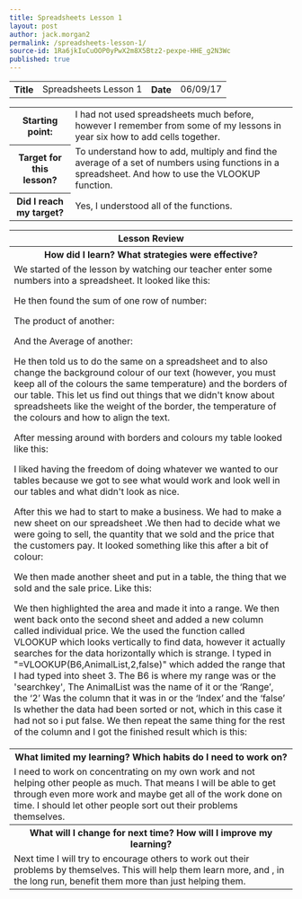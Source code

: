 ```yaml
---
title: Spreadsheets Lesson 1
layout: post
author: jack.morgan2
permalink: /spreadsheets-lesson-1/
source-id: 1Ra6jkIuCuOOP0yPwX2m8X5Btz2-pexpe-HHE_g2N3Wc
published: true
---
```

<table>
  <tr>
    <th class="b">Title</th>
    <td>Spreadsheets Lesson 1</td>
    <th class="b">Date</th>
    <td>06/09/17</td>
  </tr>
</table>


<table>
  <tr>
    <th class="b">Starting point:</th>
    <td>I had not used spreadsheets much before, however I remember from some of my lessons in year six how to add cells together.</td>
  </tr>
  <tr>
    <th class="b">Target for this lesson?</th>
    <td>To understand how to add, multiply and find the average of a set of numbers using functions in a spreadsheet. And how to use the VLOOKUP function.</td>
  </tr>
  <tr>
    <th class="b">Did I reach my target? 
</th>
    <td>Yes, I understood all of the functions.</td>
  </tr>
</table>


<table>
  <tr>
    <th class="b">Lesson Review</th>
  </tr>
  <tr>
    <th class="b">How did I learn? What strategies were effective? </th>
  </tr>
  <tr>
    <td>We started of the lesson by watching our teacher enter some numbers into a spreadsheet. It looked like this:

He then found the sum of one row of number:

The product of another:

And the Average of another:

He then told us to do the same on a spreadsheet and to also change the background colour of our text (however, you must keep all of the colours the same temperature) and the borders of our table. This let us find out things that we didn't know about spreadsheets like the weight of the border, the temperature of the colours and how to align the text. 

After messing around with borders and colours my table looked like this:

I liked having the freedom of doing whatever we wanted to our tables because we got to see what would work and look well in our tables and what didn't look as nice. 

After this we had to start to make a business. We had to make a new sheet on our spreadsheet .We then had to decide what we were going to sell, the quantity that we sold and the price that the customers pay. It looked something like this after a bit of colour:

We then made another sheet and put in a table, the thing that we sold and the sale price. Like this:

We then highlighted the area and made it into a range. We then went back onto the second sheet and added a new column called individual price. We the used the function called VLOOKUP which looks vertically to find data, however it actually searches for the data horizontally which is strange. I  typed in "=VLOOKUP(B6,AnimalList,2,false)" which added the range that I had typed into sheet 3. The B6 is where my range was or the 'searchkey', The AnimalList was the name of it or the ‘Range’, the ‘2’ Was the column that it was in or the ‘Index’ and the ‘false’ Is whether the data had been sorted or not, which in this case it had not so i put false. We then repeat the same thing for the rest of the column and I got the finished result which is this:

</td>
  </tr>
  <tr>
    <th class="b">What limited my learning? Which habits do I need to work on? </th>
  </tr>
  <tr>
    <td> I need to work on concentrating on my own work and not helping other people as much. That means I will be able to get through even more work and maybe get all of the work done on time. I should let other people sort out their problems themselves.</td>
  </tr>
  <tr>
    <th class="b">What will I change for next time? How will I improve my learning?</th>
  </tr>
  <tr>
    <td>Next time I will try to encourage others to work out their problems by themselves. This will help them learn more, and , in the long run, benefit them more than just helping them. </td>
  </tr>
</table>


